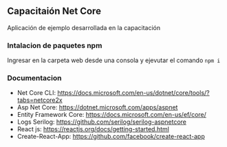 ## Capacitaión Net Core

Aplicación de ejemplo desarrollada en la capacitación

### Intalacion de paquetes npm

Ingresar en la carpeta web desde una consola y ejevutar el comando `npm i`

### Documentacion

- Net Core CLI: https://docs.microsoft.com/en-us/dotnet/core/tools/?tabs=netcore2x
- Asp Net Core: https://dotnet.microsoft.com/apps/aspnet
- Entity Framework Core: https://docs.microsoft.com/en-us/ef/core/
- Logs Serilog: https://github.com/serilog/serilog-aspnetcore
- React js: https://reactjs.org/docs/getting-started.html
- Create-React-App: https://github.com/facebook/create-react-app
